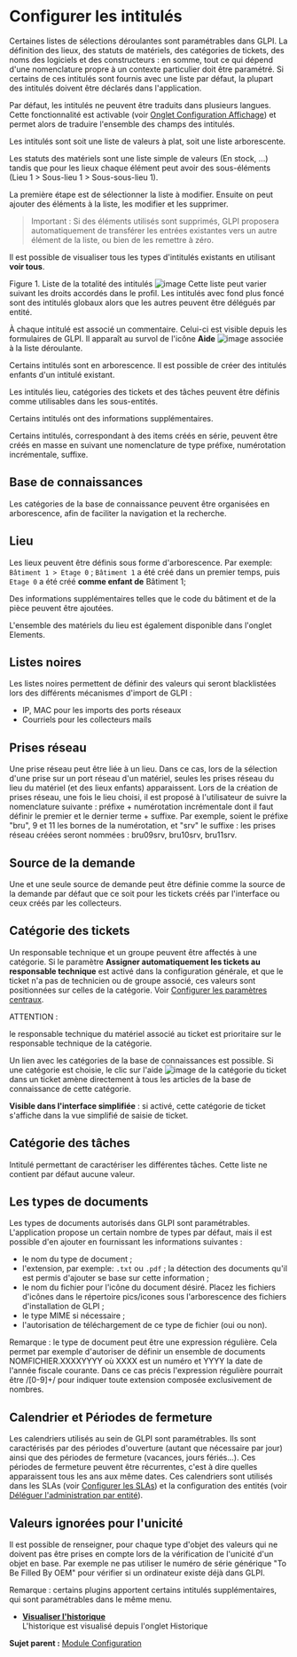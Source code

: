Configurer les intitulés
========================

Certaines listes de sélections déroulantes sont paramétrables dans GLPI. La définition des lieux, des statuts de matériels, des catégories de tickets, des noms des logiciels et des constructeurs : en somme, tout ce qui dépend d'une nomenclature propre à un contexte particulier doit être paramétré. Si certains de ces intitulés sont fournis avec une liste par défaut, la plupart des intitulés doivent être déclarés dans l'application.

Par défaut, les intitulés ne peuvent être traduits dans plusieurs langues. Cette fonctionnalité est activable (voir [Onglet Configuration
Affichage](config_common_display.html "Cet onglet permet de personnaliser l'apparence générale de l'application.")) et permet alors de traduire l'ensemble des champs des intitulés.

Les intitulés sont soit une liste de valeurs à plat, soit une liste arborescente.

Les statuts des matériels sont une liste simple de valeurs (En stock, ...) tandis que pour les lieux chaque élément peut avoir des sous-éléments (Lieu 1 \> Sous-lieu 1 \> Sous-sous-lieu 1).

La première étape est de sélectionner la liste à modifier. Ensuite on peut ajouter des éléments à la liste, les modifier et les supprimer.

> Important : Si des éléments utilisés sont supprimés, GLPI proposera automatiquement de transférer les entrées existantes vers un autre élément de la liste, ou bien de les remettre à zéro.

Il est possible de visualiser tous les types d'intitulés existants en utilisant **voir tous**.

Figure 1. Liste de la totalité des intitulés
![image](docs/image/ListeIntitules.png)
Cette liste peut varier suivant les droits accordés dans le profil.
Les intitulés avec fond plus foncé sont des intitulés globaux alors que les autres peuvent être délégués par entité.

À chaque intitulé est associé un commentaire. Celui-ci est visible depuis les formulaires de GLPI. Il apparaît au survol de l'icône **Aide** ![image](docs/image/aide.png) associée à la liste déroulante.

Certains intitulés sont en arborescence. Il est possible de créer des intitulés enfants d'un intitulé existant.

Les intitulés lieu, catégories des tickets et des tâches peuvent être définis comme utilisables dans les sous-entités.

Certains intitulés ont des informations supplémentaires.

Certains intitulés, correspondant à des items créés en série, peuvent
être créés en masse en suivant une nomenclature de type préfixe,
numérotation incrémentale, suffixe.

Base de connaissances
---------------------

Les catégories de la base de connaissance peuvent être organisées en
arborescence, afin de faciliter la navigation et la recherche.

Lieu
----

Les lieux peuvent être définis sous forme d'arborescence. Par exemple:
`Bâtiment 1 > Etage 0` ; `Bâtiment 1` a été créé dans un premier temps,
puis `Etage 0` a été créé **comme enfant de** Bâtiment 1;

Des informations supplémentaires telles que le code du bâtiment et de la
pièce peuvent être ajoutées.

L'ensemble des matériels du lieu est également disponible dans l'onglet
Elements.

Listes noires
-------------

Les listes noires permettent de définir des valeurs qui seront
blacklistées lors des différents mécanismes d'import de GLPI :

-   IP, MAC pour les imports des ports réseaux
-   Courriels pour les collecteurs mails

Prises réseau
-------------

Une prise réseau peut être liée à un lieu. Dans ce cas, lors de la
sélection d'une prise sur un port réseau d'un matériel, seules les
prises réseau du lieu du matériel (et des lieux enfants) apparaissent.
Lors de la création de prises réseau, une fois le lieu choisi, il est
proposé à l'utilisateur de suivre la nomenclature suivante : préfixe +
numérotation incrémentale dont il faut définir le premier et le dernier
terme + suffixe. Par exemple, soient le préfixe "bru", 9 et 11 les
bornes de la numérotation, et "srv" le suffixe : les prises réseau
créées seront nommées : bru09srv, bru10srv, bru11srv.

Source de la demande
--------------------

Une et une seule source de demande peut être définie comme la source de
la demande par défaut que ce soit pour les tickets créés par l'interface
ou ceux créés par les collecteurs.

Catégorie des tickets
---------------------

Un responsable technique et un groupe peuvent être affectés à une
catégorie. Si le paramètre **Assigner automatiquement les tickets au
responsable technique** est activé dans la configuration générale, et
que le ticket n'a pas de technicien ou de groupe associé, ces valeurs
sont positionnées sur celles de la catégorie. Voir [Configurer les
paramètres
centraux](config_common.html "Les paramètres centraux se configurent depuis le menu Configuration > Générale").

ATTENTION :

le responsable technique du matériel associé au ticket est prioritaire
sur le responsable technique de la catégorie.

Un lien avec les catégories de la base de connaissances est possible. Si
une catégorie est choisie, le clic sur l'aide
![image](../image/aide.png) de la catégorie du ticket dans un ticket
amène directement à tous les articles de la base de connaissance de
cette catégorie.

**Visible dans l'interface simplifiée** : si activé, cette catégorie de
ticket s'affiche dans la vue simplifié de saisie de ticket.

Catégorie des tâches
--------------------

Intitulé permettant de caractériser les différentes tâches. Cette liste
ne contient par défaut aucune valeur.

Les types de documents
----------------------

Les types de documents autorisés dans GLPI sont paramétrables.
L'application propose un certain nombre de types par défaut, mais il est
possible d'en ajouter en fournissant les informations suivantes :

-   le nom du type de document ;
-   l'extension, par exemple: `.txt` ou `.pdf` ; la détection des
    documents qu'il est permis d'ajouter se base sur cette information ;
-   le nom du fichier pour l'icône du document désiré. Placez les
    fichiers d'icônes dans le répertoire pics/icones sous l'arborescence
    des fichiers d'installation de GLPI ;
-   le type MIME si nécessaire ;
-   l'autorisation de téléchargement de ce type de fichier (oui ou non).

Remarque : le type de document peut être une expression régulière. Cela
permet par exemple d'autoriser de définir un ensemble de documents
NOMFICHIER.XXXXYYYY où XXXX est un numéro et YYYY la date de l'année
fiscale courante. Dans ce cas précis l'expression régulière pourrait
être /[0-9]+/ pour indiquer toute extension composée exclusivement de
nombres.

Calendrier et Périodes de fermeture
-----------------------------------

Les calendriers utilisés au sein de GLPI sont paramétrables. Ils sont
caractérisés par des périodes d'ouverture (autant que nécessaire par
jour) ainsi que des périodes de fermeture (vacances, jours fériés...).
Ces périodes de fermeture peuvent être récurrentes, c'est à dire quelles
apparaissent tous les ans aux même dates. Ces calendriers sont utilisés
dans les SLAs (voir [Configurer les
SLAs](config_sla.html "Dans GLPI, administrer les SLAs peut se faire à partir du menu Configuration > SLAs."))
et la configuration des entités (voir [Déléguer l'administration par
entité](administration_entity_delegation.html "Délégation de certains paramètres d'administration par entité")).

Valeurs ignorées pour l'unicité
-------------------------------

Il est possible de renseigner, pour chaque type d'objet des valeurs qui
ne doivent pas être prises en compte lors de la vérification de
l'unicité d'un objet en base. Par exemple ne pas utiliser le numéro de
série générique "To Be Filled By OEM" pour vérifier si un ordinateur
existe déjà dans GLPI.

Remarque : certains plugins apportent certains intitulés
supplémentaires, qui sont paramétrables dans le même menu.

-   **[Visualiser l'historique](../glpi/inventory_log.html)**\
     L'historique est visualisé depuis l'onglet Historique

**Sujet parent :** [Module
Configuration](../glpi/config.html "Module Configuration de GLPI")
